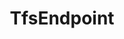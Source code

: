 ---
optionsClassName: TfsEndpointOptions
optionsClassFullName: MigrationTools.Endpoints.TfsEndpointOptions
configurationSamples: []
description: missng XML code comments
className: TfsEndpoint
typeName: Endpoints
architecture: v2
options: []
status: missng XML code comments
processingTarget: missng XML code comments

redirectFrom: []
layout: reference
toc: true
permalink: /Reference/v2/Endpoints/TfsEndpoint/
title: TfsEndpoint
categories:
- Endpoints
- v2
notes: ''
introduction: ''

---